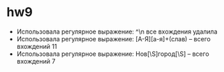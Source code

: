 # hw9

* Использовала регулярное выражение: ^\n все вхождения удалила
* Использовала регулярное выражение: [А-Я][а-я]+(слав) – всего вхождений 11 
* Использовала регулярное выражение: Нов[\S]город[\S] – всего вхождений 7

